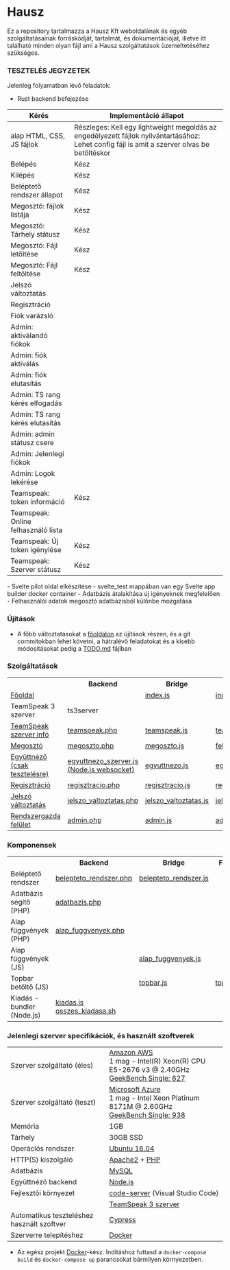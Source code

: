 # Hausz

Ez a repository tartalmazza a Hausz Kft weboldalának és egyéb szolgáltatásainak forráskódját, tartalmát, és dokumentációjat, illetve itt található minden olyan fájl ami a Hausz szolgáltatások üzemeltetéséhez szükséges.

### TESZTELÉS JEGYZETEK

Jelenleg folyamatban lévő feladatok:

- Rust backend befejezése
<table>
<thead>
  <tr>
    <th>Kérés</th>
    <th>Implementáció állapot</th>
  </tr>
</thead>
<tbody>
  <tr>
    <td>alap HTML, CSS, JS fájlok</td>
    <td>Részleges: Kell egy lightweight megoldás az engedélyezett fájlok nyilvántartásához: Lehet config fájl is amit a szerver olvas be betöltéskor</td>
  </tr>
  <tr>
    <td>Belépés</td>
    <td>Kész</td>
  </tr>
  <tr>
    <td>Kilépés</td>
    <td>Kész</td>
  </tr>
  <tr>
    <td>Beléptető rendszer állapot</td>
    <td>Kész</td>
  </tr>
  <tr>
    <td>Megosztó: fájlok listája</td>
    <td>Kész</td>
  </tr>
  <tr>
    <td>Megosztó: Tárhely státusz</td>
    <td>Kész</td>
  </tr>
  <tr>
    <td>Megosztó: Fájl letöltése</td>
    <td>Kész</td>
  </tr>
  <tr>
    <td>Megosztó: Fájl feltöltése</td>
    <td>Kész</td>
  </tr>
  <tr>
    <td>Jelszó változtatás</td>
    <td></td>
  </tr>
  <tr>
    <td>Regisztráció</td>
    <td></td>
  </tr>
  <tr>
    <td>Fiók varázsló</td>
    <td></td>
  </tr>
  <tr>
    <td>Admin: aktiválandó fiókok</td>
    <td></td>
  </tr>
  <tr>
    <td>Admin: fiók aktiválás</td>
    <td></td>
  </tr>
  <tr>
    <td>Admin: fiók elutasítás</td>
    <td></td>
  </tr>
  <tr>
    <td>Admin: TS rang kérés elfogadás</td>
    <td></td>
  </tr>
  <tr>
    <td>Admin: TS rang kérés elutasítás</td>
    <td></td>
  </tr>
  <tr>
    <td>Admin: admin státusz csere</td>
    <td></td>
  </tr>
  <tr>
    <td>Admin: Jelenlegi fiókok</td>
    <td></td>
  </tr>
  <tr>
    <td>Admin: Logok lekérése</td>
    <td></td>
  </tr>
  <tr>
    <td>Teamspeak: token információ</td>
    <td>Kész</td>
  </tr>
  <tr>
    <td>Teamspeak: Online felhasználó lista</td>
    <td></td>
  </tr>
  <tr>
    <td>Teamspeak: Új token igénylése</td>
    <td>Kész</td>
  </tr>
  <tr>
    <td>Teamspeak: Szerver státusz</td>
    <td>Kész</td>
  </tr>
</tbody>
</table>
- Svelte pilot oldal elkészítése
  - svelte_test mappában van egy Svelte app builder docker container
- Adatbázis átalakítása új igényeknek megfelelően
    - Felhasználói adatok megosztó adatbázisból különbe mozgatása

### Újítások

* A főbb változtatásokat a [főoldalon](https://hausz.stream/) az újítások részen, és a git commitokban lehet követni, a hátralévő feladatokat és a kisebb módosításokat pedig a [TODO.md](TODO.md) fájlban

### Szolgáltatások

<table>
    <tr>
        <th></th>
        <th>Backend</th>
        <th>Bridge</th>
        <th>Frontend</th>
        <th>Dokumentáció</th>
    </tr>
    <tr>
        <td><a href="https://hausz.stream/teamspeak/">Főoldal</a></td>
        <td></td>
        <td><a href="index.js">index.js</a></td>
        <td><a href="index.html">index.html</a></td>
        <td></td>
    </tr>
    <tr>
        <td>TeamSpeak 3 szerver</td>
        <td>ts3server</td>
        <td></td>
        <td></td>
        <td><a href="dokumentáció/teamspeak.md">teamspeak.md</a></td>
    </tr>
    <tr>
        <td><a href="https://hausz.stream/teamspeak/">TeamSpeak szerver infó</a></td>
        <td><a href="teamspeak/teamspeak.php">teamspeak.php</a></td>
        <td><a href="forras/teamspeak/teamspeak.js">teamspeak.js</a></td>
        <td><a href="teamspeak/teamspeak.html">teamspeak.html</a></td>
        <td></td>
    </tr>
    <tr>
        <td><a href="https://hausz.stream/megoszto/">Megosztó</a></td>
        <td><a href="megoszto/megoszto.php">megoszto.php</a></td>
        <td><a href="forras/megoszto/megoszto.js">megoszto.js</a></td>
        <td><a href="megoszto/megoszto.html">feltoltes.html</a></td>
        <td><a href="dokumentáció/megosztó.md">megosztó.md</a></td>
    </tr>
    <tr>
        <td><a href="https://hausz.stream/egyuttnezo/">Együttnéző (csak tesztelésre)</a></td>
        <td><a href="forras/egyuttnezo/egyuttnezo_szerver.js">egyuttnezo_szerver.js<br>(Node.js websocket)</a></td>
        <td><a href="forras/egyuttnezo/egyuttnezo.js">egyuttnezo.js</a></td>
        <td><a href="egyuttnezo/egyuttnezo.html">egyuttnezo.html</a></td>
        <td><a href="dokumentáció/együttnéző.md">együttnéző.md</a></td>
    </tr>
    <tr>
        <td><a href="https://hausz.stream/kezelo/regisztracio.html">Regisztráció</a></td>
        <td><a href="kezelo/regisztracio.php">regisztracio.php</a></td>
        <td><a href="forras/kezelo/regisztracio.js">regisztracio.js</a></td>
        <td><a href="kezelo/regisztracio.html">regisztracio.html</a></td>
        <td></td>
    </tr>
    <tr>
        <td><a href="https://hausz.stream/kezelo/jelszo_valtoztatas.html">Jelszó változtatás</a></td>
        <td><a href="kezelo/jelszo_valtoztatas.php">jelszo_valtoztatas.php</a></td>
        <td><a href="forras/kezelo/jelszo_valtoztatas.js">jelszo_valtoztatas.js</a></td>
        <td><a href="kezelo/jelszo_valtoztatas.html">jelszo_valtoztatas.html</a></td>
        <td></td>
    </tr>
    <tr>
        <td><a href="https://hausz.stream/admin/">Rendszergazda felület</a></td>
        <td><a href="admin/admin.php">admin.php</a></td>
        <td><a href="forras/admin/admin.js">admin.js</a></td>
        <td><a href="admin/admin.html">admin.html</a></td>
        <td></td>
    </tr>
</table>

### Komponensek

<table>
    <tr>
        <th></th>
        <th>Backend</th>
        <th>Bridge</th>
        <th>Frontend</th>
        <th>Dokumentáció</th>
    </tr>
    <tr>
        <td>Beléptető rendszer</td>
        <td><a href="forras/include/belepteto_rendszer.php">belepteto_rendszer.php</a></td>
        <td><a href="forras/komponensek/belepteto_rendszer.js">belepteto_rendszer.js</a></td>
        <td></td>
        <td></td>
    </tr>
    <tr>
        <td>Adatbázis segítő (PHP)</td>
        <td><a href="forras/include/adatbazis.php">adatbazis.php</a></td>
        <td></td>
        <td></td>
        <td></td>
    </tr>
    <tr>
        <td>Alap függvények (PHP)</td>
        <td><a href="forras/include/alap_fuggvenyek.php">alap_fuggvenyek.php</a></td>
        <td></td>
        <td></td>
        <td></td>
    </tr>
    <tr>
        <td>Alap függvények (JS)</td>
        <td></td>
        <td><a href="forras/komponensek/alap_fuggvenyek.js">alap_fuggvenyek.js</a></td>
        <td></td>
        <td></td>
    </tr>
    <tr>
        <td>Topbar betöltő (JS)</td>
        <td></td>
        <td><a href="forras/include/topbar.js">topbar.js</a></td>
        <td><a href="public/komponensek/topbar.html">topbar.html</a></td>
        <td></td>
    </tr>
    <tr>
        <td>Kiadás - bundler (Node.js)</td>
        <td><a href="forras/kiadas.js">kiadas.js</a><br><a href="forras/osszes_kiadasa.sh">osszes_kiadasa.sh</a></td>
        <td></td>
        <td></td>
        <td><a href="dokumentáció/kiadás.md">kiadás.md</a></td>
    </tr>
</table>

### Jelenlegi szerver specifikációk, és használt szoftverek

<table>
    <tr>
        <td>Szerver szolgáltató (éles)</td>
        <td>
            <a href="https://aws.amazon.com">Amazon AWS</a>
            <br>1 mag - Intel(R) Xeon(R) CPU E5-2676 v3 @ 2.40GHz
            <br><a href="https://browser.geekbench.com/processors/intel-xeon-e5-2676-v3">GeekBench Single: 627</a>
        </td>
    </tr>
    <tr>
        <td>Szerver szolgáltató (teszt)</td>
        <td>
            <a href="https://azure.microsoft.com">Microsoft Azure</a>
            <br>1 mag - Intel Xeon Platinum 8171M @ 2.60GHz
            <br><a href="https://browser.geekbench.com/processors/intel-xeon-platinum-8171m">GeekBench Single: 938</a>
        </td>
    </tr>
    <tr><td>Memória</td><td>1GB</td></tr>
    <tr><td>Tárhely</td><td>30GB SSD</td></tr>
    <tr><td>Operációs rendszer</td><td><a href="https://ubuntu.com">Ubuntu 16.04</a></td></tr>
    <tr><td>HTTP(S) kiszolgáló</td><td><a href="https://httpd.apache.org">Apache2</a> + <a href="https://www.php.net">PHP</a></td></tr>
    <tr><td>Adatbázis</td><td><a href="https://www.mysql.com">MySQL</a></td></tr>
    <tr><td>Együttnéző backend</td><td><a href="https://nodejs.org/en/">Node.js</a></td></tr>
    <tr><td>Fejlesztői környezet</td><td><a href="https://github.com/coder/code-server">code-server</a> (Visual Studio Code)</td></tr>
    <tr><td></td><td><a href="https://www.teamspeak.com/en/">TeamSpeak 3 szerver</a></td></tr>
    <tr><td>Automatikus teszteléshez használt szoftver</td><td><a href="https://www.cypress.io">Cypress</a></td></tr>
    <tr><td>Szerverre telepítéshez</td><td><a href="https://www.docker.com">Docker</a></td></tr>
</table>

* Az egész projekt [Docker](https://www.docker.com/)-kész. Indításhoz futtasd a ```docker-compose build``` és ```docker-compose up``` parancsokat bármilyen környezetben.
